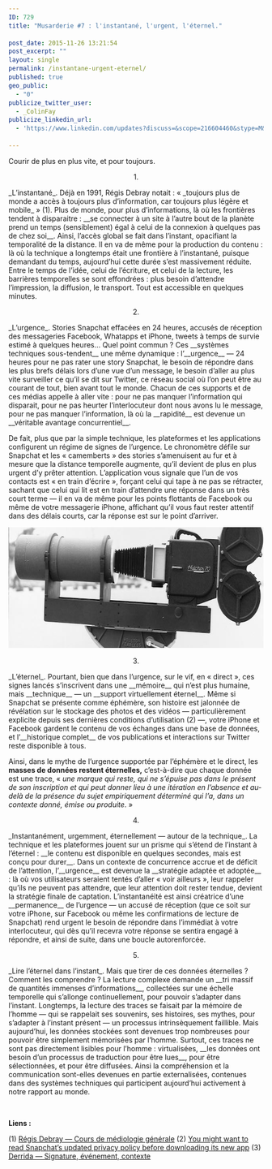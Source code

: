 ```yaml
---
ID: 729
title: "Musarderie #7 : l'instantané, l'urgent, l'éternel."

post_date: 2015-11-26 13:21:54
post_excerpt: ""
layout: single
permalink: /instantane-urgent-eternel/
published: true
geo_public:
  - "0"
publicize_twitter_user:
  - _ColinFay
publicize_linkedin_url:
  - 'https://www.linkedin.com/updates?discuss=&scope=216604460&stype=M&topic=6075630554609393664&type=U&a=BQyV'

---
```


Courir de plus en plus vite, et pour toujours.


<p style="text-align: center;">1.</p>
_L’instantané_. Déjà en 1991, Régis Debray notait : « _toujours plus de monde a accès à toujours plus d’information, car toujours plus légère et mobile_ » (1). Plus de monde, pour plus d’informations, là où les frontières tendent à disparaitre : __se connecter à un site à l’autre bout de la planète prend un temps (sensiblement) égal à celui de la connexion à quelques pas de chez soi__. Ainsi, l’accès global se fait dans l’instant, opacifiant la temporalité de la distance. Il en va de même pour la production du contenu : là où la technique a longtemps était une frontière à l’instantané, puisque demandant du temps, aujourd’hui cette durée s’est massivement réduite. Entre le temps de l’idée, celui de l’écriture, et celui de la lecture, les barrières temporelles se sont effondrées : plus besoin d’attendre l’impression, la diffusion, le transport. Tout est accessible en quelques minutes.
<p style="text-align: center;">2.</p>
_L’urgence_. Stories Snapchat effacées en 24 heures, accusés de réception des messageries Facebook, Whatapps et iPhone, tweets à temps de survie estimé à quelques heures... Quel point commun ? Ces __systèmes techniques sous-tendent__ une même dynamique : l’__urgence__ — 24 heures pour ne pas rater une story Snapchat, le besoin de répondre dans les plus brefs délais lors d’une vue d’un message, le besoin d’aller au plus vite surveiller ce qu’il se dit sur Twitter, ce réseau social où l’on peut être au courant de tout, bien avant tout le monde. Chacun de ces supports et de ces médias appelle à aller vite : pour ne pas manquer l’information qui disparait, pour ne pas heurter l’interlocuteur dont nous avons lu le message, pour ne pas manquer l’information, là où la __rapidité__ est devenue un __véritable avantage concurrentiel__.

De fait, plus que par la simple technique, les plateformes et les applications configurent un régime de signes de l’urgence. Le chronomètre défile sur Snapchat et les « camemberts » des stories s’amenuisent au fur et à mesure que la distance temporelle augmente, qu’il devient de plus en plus urgent d’y prêter attention. L’application vous signale que l’un de vos contacts est « en train d’écrire », forçant celui qui tape à ne pas se rétracter, sachant que celui qui lit est en train d’attendre une réponse dans un très court terme — il en va de même pour les points flottants de Facebook ou même de votre messagerie iPhone, affichant qu’il vous faut rester attentif dans des délais courts, car la réponse est sur le point d’arriver.

<img class="aligncenter size-full wp-image-746" src="/assets/img/blog/instantane-urgent-eternel-2.jpg" alt="instant, urgent, éternel, virtuel" width="639" height="238" />
<p style="text-align: center;">3.</p>
_L’éternel_. Pourtant, bien que dans l’urgence, sur le vif, en « direct », ces signes lancés s’inscrivent dans une __mémoire__ qui n’est plus humaine, mais __technique__ — un __support virtuellement éternel__. Même si Snapchat se présente comme éphémère, son histoire est jalonnée de révélation sur le stockage des photos et des vidéos — particulièrement explicite depuis ses dernières conditions d’utilisation (2) —, votre iPhone et Facebook gardent le contenu de vos échanges dans une base de données, et l’__historique complet__ de vos publications et interactions sur Twitter reste disponible à tous.

Ainsi, dans le mythe de l’urgence supportée par l’éphémère et le direct, les __masses de données restent éternelles,__ c’est-à-dire que chaque donnée est une trace, « _une marque qui reste, qui ne s’épuise pas dans le présent de son inscription et qui peut donner lieu à une itération en l’absence et au-delà de la présence du sujet empiriquement déterminé qui l’a, dans un contexte donné, émise ou produite_. »
<p style="text-align: center;">4.</p>
_Instantanément, urgemment, éternellement — autour de la technique_. La technique et les plateformes jouent sur un prisme qui s’étend de l’instant à l’éternel : __le contenu est disponible en quelques secondes, mais est conçu pour durer__. Dans un contexte de concurrence accrue et de déficit de l’attention, l’__urgence__ est devenue la __stratégie adaptée et adoptée__ : là où vos utilisateurs seraient tentés d’aller « voir ailleurs », leur rappeler qu’ils ne peuvent pas attendre, que leur attention doit rester tendue, devient la stratégie finale de captation. L’instantanéité est ainsi créatrice d’une __permanence__ de l’urgence — un accusé de réception (que ce soit sur votre iPhone, sur Facebook ou même les confirmations de lecture de Snapchat) rend urgent le besoin de répondre dans l’immédiat à votre interlocuteur, qui dès qu’il recevra votre réponse se sentira engagé à répondre, et ainsi de suite, dans une boucle autorenforcée.
<p style="text-align: center;">5.</p>
_Lire l’éternel dans l’instant_. Mais que tirer de ces données éternelles ? Comment les comprendre ? La lecture complexe demande un __tri massif de quantités immenses d’informations__, collectées sur une échelle temporelle qui s’allonge continuellement, pour pouvoir s’adapter dans l’instant. Longtemps, la lecture des traces se faisait par la mémoire de l’homme — qui se rappelait ses souvenirs, ses histoires, ses mythes, pour s’adapter à l’instant présent — un processus intrinsèquement faillible. Mais aujourd’hui, les données stockées sont devenues trop nombreuses pour pouvoir être simplement mémorisées par l’homme. Surtout, ces traces ne sont pas directement lisibles pour l’homme : virtualisées, __les données ont besoin d’un processus de traduction pour être lues__, pour être sélectionnées, et pour être diffusées. Ainsi la compréhension et la communication sont-elles devenues en partie externalisées, contenues dans des systèmes techniques qui participent aujourd’hui activement à notre rapport au monde.

&nbsp;

__Liens :__

(1) <a href="http://www.gallimard.fr/Catalogue/GALLIMARD/Bibliotheque-des-Idees/Cours-de-mediologie-generale" target="_blank">Régis Debray — Cours de médiologie générale</a>
(2) <a href="http://qz.com/538256/you-might-want-to-read-snapchats-updated-privacy-policy-before-downloading-its-new-app/" target="_blank">You might want to read Snapchat’s updated privacy policy before downloading its new app</a>
(3) <a href="https://virographematics.wordpress.com/2011/05/25/signature-evenement-contexte/" target="_blank">Derrida — Signature, événement, contexte</a>






